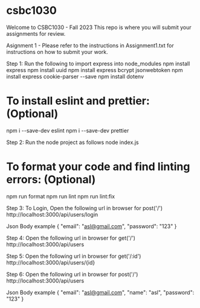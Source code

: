 # csbc1030

Welcome to CSBC1030 - Fall 2023
This repo is where you will submit your assignments for review.

Asignment 1 - Please refer to the instructions in Assignment1.txt for instructions on how to submit your work.

Step 1: Run the following to import express into node_modules
npm install express
npm install uuid
npm install express bcrypt jsonwebtoken
npm install express cookie-parser --save
npm install dotenv

# To install eslint and prettier: (Optional)

npm i --save-dev eslint
npm i --save-dev prettier

Step 2: Run the node project as follows
node index.js

# To format your code and find linting errors: (Optional)

npm run format
npm run lint
npm run lint:fix

Step 3: To Login, Open the following url in browser for post('/')
http://localhost:3000/api/users/login

Json Body example
{
"email": "asl@gmail.com",
"password": "123"
}

Step 4: Open the following url in browser for get('/')
http://localhost:3000/api/users

Step 5: Open the following url in browser for get('/:id')
http://localhost:3000/api/users/{id}

Step 6: Open the following url in browser for post('/')
http://localhost:3000/api/users

Json Body example
{
"email": "asl@gmail.com",
"name": "asl",
"password": "123"
}
